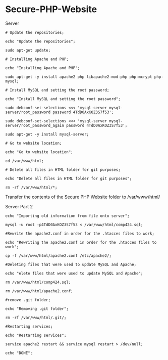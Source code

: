 # Secure-PHP-Website
Server

    # Update the repositories;

    echo "Update the repositories";

    sudo apt-get update;

    # Installing Apache and PHP;

    echo "Installing Apache and PHP";

    sudo apt-get -y install apache2 php libapache2-mod-php php-mcrypt php-mysql;

    # Install MySQL and setting the root password;

    echo "Install MySQL and setting the root password";

    sudo debconf-set-selections <<< 'mysql-server mysql-server/root_password password 4TdD0AxKOZ3S7f53';

    sudo debconf-set-selections <<< 'mysql-server mysql-server/root_password_again password 4TdD0AxKOZ3S7f53';

    sudo apt-get -y install mysql-server;

    # Go to website location;

    echo "Go to website location";

    cd /var/www/html;

    # Delete all files in HTML folder for git purposes;

    echo "Delete all files in HTML folder for git purposes";

    rm -rf /var/www/html/*;


Transfer the contents of the Secure PHP Website folder to /var/www/html/



Server Part 2
  
    echo "Importing old information from file onto server";

    mysql -u root -p4TdD0AxKOZ3S7f53 < /var/www/html/comp424.sql;

    #Rewrite the apache2.conf in order for the .htacces files to work;

    echo "Rewriting the apache2.conf in order for the .htacces files to work";

    cp -f /var/www/html/apache2.conf /etc/apache2/;

    #Deleting files that were used to update MySQL and Apache;

    echo "elete files that were used to update MySQL and Apache";

    rm /var/www/html/comp424.sql;

    rm /var/www/html/apache2.conf;

    #remove .git folder;

    echo "Removing .git folder";

    rm -rf /var/www/html/.git/;

    #Restarting services;

    echo "Restarting services";

    service apache2 restart && service mysql restart > /dev/null;

    echo "DONE";
